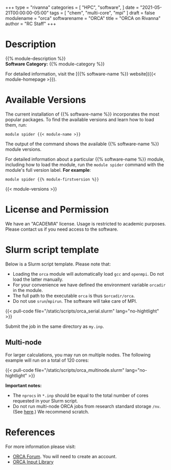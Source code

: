 +++
type = "rivanna"
categories = [
  "HPC",
  "software",
]
date = "2021-05-21T00:00:00-05:00"
tags = [
  "chem",
  "multi-core",
  "mpi"
]
draft = false
modulename = "orca"
softwarename = "ORCA"
title = "ORCA on Rivanna"
author = "RC Staff"
+++

# Description
{{% module-description %}}
<br>
**Software Category:** {{% module-category %}}

For detailed information, visit the [{{% software-name %}} website]({{< module-homepage >}}).

# Available Versions
The current installation of {{% software-name %}} incorporates the most popular packages. To find the available versions and learn how to load them, run:

```
module spider {{< module-name >}}
```

The output of the command shows the available {{% software-name %}} module versions.

For detailed information about a particular {{% software-name %}} module, including how to load the module, run the `module spider` command with the module's full version label. __For example__:
```
module spider {{% module-firstversion %}}
```

{{< module-versions >}}

# License and Permission
We have an "ACADEMIA" license. Usage is restricted to academic purposes. Please contact us if you need access to the software.

# Slurm script template

Below is a Slurm script template. Please note that:

- Loading the `orca` module will automatically load `gcc` and `openmpi`. Do not load the latter manually.
- For your convenience we have defined the environment variable `orcadir` in the module.
- The full path to the executable `orca` is thus `$orcadir/orca`.
- Do not use `srun`/`mpirun`. The software will take care of MPI.

{{< pull-code file="/static/scripts/orca_serial.slurm" lang="no-hightlight" >}}

Submit the job in the same directory as `my.inp`.

## Multi-node

For larger calculations, you may run on multiple nodes. The following example will run on a total of 120 cores:

{{< pull-code file="/static/scripts/orca_multinode.slurm" lang="no-hightlight" >}}

**Important notes:**
- The `nprocs` in `*.inp` should be equal to the total number of cores requested in your Slurm script.
- Do not run multi-node ORCA jobs from research standard storage `/nv`. (See [here](https://orcaforum.kofo.mpg.de/viewtopic.php?f=8&t=4188&p=17142&hilit=failed+to+store+the+Coulomb+matrix#p17142).) We recommend scratch.

# References

For more information please visit:

- [ORCA Forum](https://orcaforum.kofo.mpg.de/app.php/portal). You will need to create an account.
- [ORCA Input Library](https://sites.google.com/site/orcainputlibrary/home)

